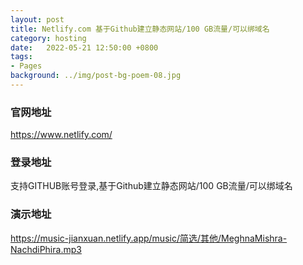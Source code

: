 ```yaml
---
layout: post
title: Netlify.com 基于Github建立静态网站/100 GB流量/可以绑域名
category: hosting
date:   2022-05-21 12:50:00 +0800
tags:
- Pages
background: ../img/post-bg-poem-08.jpg
---
```


### 官网地址
https://www.netlify.com/

### 登录地址
支持GITHUB账号登录,基于Github建立静态网站/100 GB流量/可以绑域名

### 演示地址
https://music-jianxuan.netlify.app/music/简选/其他/MeghnaMishra-NachdiPhira.mp3



